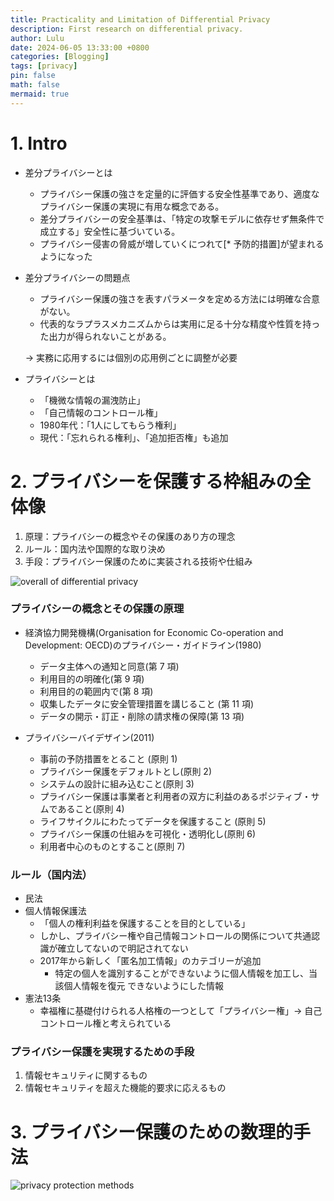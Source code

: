 ```yaml
---
title: Practicality and Limitation of Differential Privacy
description: First research on differential privacy.
author: Lulu
date: 2024-06-05 13:33:00 +0800
categories: [Blogging]
tags: [privacy]
pin: false
math: false
mermaid: true
---
```

# 1. Intro
* 差分プライバシーとは
    * プライバシー保護の強さを定量的に評価する安全性基準であり、適度なプライバシー保護の実現に有用な概念である。
    * 差分プライバシーの安全基準は、「特定の攻撃モデルに依存せず無条件で成立する」安全性に基づいている。
    * プライバシー侵害の脅威が増していくにつれて[* 予防的措置]が望まれるようになった

* 差分プライバシーの問題点
    * プライバシー保護の強さを表すパラメータを定める方法には明確な合意がない。
    * 代表的なラプラスメカニズムからは実用に足る十分な精度や性質を持った出力が得られないことがある。
	
    → 実務に応用するには個別の応用例ごとに調整が必要

* プライバシーとは
    * 「機微な情報の漏洩防止」
    * 「自己情報のコントロール権」
    * 1980年代：「1人にしてもらう権利」
    * 現代：「忘れられる権利」、「追加拒否権」も追加

# 2. プライバシーを保護する枠組みの全体像
1. 原理：プライバシーの概念やその保護のあり方の理念
2. ルール：国内法や国際的な取り決め
3. 手段：プライバシー保護のために実装される技術や仕組み

![overall of differential privacy](https://scrapbox.io/files/66632265e982cf001c1baebf.png)

### プライバシーの概念とその保護の原理
* 経済協力開発機構(Organisation for Economic Co-operation and Development: OECD)のプライバシー・ガイドライン(1980)
    * データ主体への通知と同意(第 7 項)
    * 利用目的の明確化(第 9 項)
    * 利用目的の範囲内で(第 8 項)
    * 収集したデータに安全管理措置を講じること (第 11 項)
    * データの開示・訂正・削除の請求権の保障(第 13 項)

* プライバシーバイデザイン(2011)
    * 事前の予防措置をとること (原則 1)
    * プライバシー保護をデフォルトとし(原則 2)
    * システムの設計に組み込むこと(原則 3)
    * プライバシー保護は事業者と利用者の双方に利益のあるポジティブ・サムであること(原則 4)
    * ライフサイクルにわたってデータを保護すること (原則 5)
    * プライバシー保護の仕組みを可視化・透明化し(原則 6)
    * 利用者中心のものとすること(原則 7)

### ルール（国内法）
* 民法
* 個人情報保護法
    * 「個人の権利利益を保護することを目的としている」
    * しかし、プライバシー権や自己情報コントロールの関係について共通認識が確立してないので明記されてない
    * 2017年から新しく「匿名加工情報」のカテゴリーが追加
        * 特定の個人を識別することができないように個人情報を加工し、当該個人情報を復元 できないようにした情報
* 憲法13条
    * 幸福権に基礎付けられる人格権の一つとして「プライバシー権」→ 自己コントロール権と考えられている

### プライバシー保護を実現するための手段
1. 情報セキュリティに関するもの
2. 情報セキュリティを超えた機能的要求に応えるもの

# 3. プライバシー保護のための数理的手法

![privacy protection methods](https://scrapbox.io/files/66629e66d16b87001d66e6ab.png)
